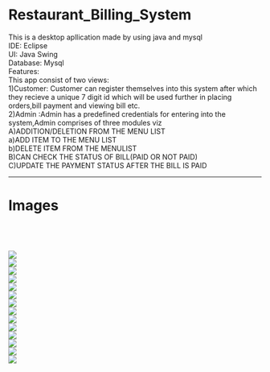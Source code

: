 # Restaurant_Billing_System

This is a desktop apllication made by using java  and mysql
<br>
IDE: Eclipse
<br>UI: Java Swing
<br>
Database: Mysql
<br>
Features:
<br>
This app consist of two views:<br>
1)Customer: Customer can register themselves into this system after which they recieve a unique 7 digit id which will be used further in placing orders,bill payment and viewing bill etc.<br>
2)Admin :Admin has a predefined credentials for entering into the system,Admin comprises of three modules viz
<br>A)ADDITION/DELETION FROM THE MENU LIST<br>
  a)ADD ITEM TO THE MENU LIST<br>
  b)DELETE ITEM FROM THE MENULIST
  <br>
B)CAN CHECK THE STATUS OF BILL(PAID OR NOT PAID)
<br>
C)UPDATE THE PAYMENT STATUS AFTER THE BILL IS PAID
<br>
<hr>
<h1>Images<h1><br>

<img src="./BillingImage/RegisterCustomer.jpg">

<br>
<img src="./BillingImage/loginframe.jpg">


<br>
<img src="./BillingImage/logintype.jpg">

<br>
<img src="./BillingImage/aflogin.jpg">

<br>
<img src="./BillingImage/custview.jpg">
<br>
<img src="./BillingImage/custmenu.jpg">

<br>
<img src="./BillingImage/itemselected.jpg">

<br>
<img src="./BillingImage/orderitem.jpg">

<br>
<img src="./BillingImage/additem.jpg">
<br>
<img src="./BillingImage/adminview.jpg">

<br>
<img src="./BillingImage/addfunctions.jpg">

<br>
<img src="./BillingImage/additem.jpg">

<br>
<img src="./BillingImage/updatepayment.jpg">

<br>
<img src="./BillingImage/viewpayment.jpg">